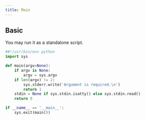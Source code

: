 ```yaml
---
title: Main
---
```


## Basic

You may run it as a standalone script.

```python
##!/usr/bin/env python
import sys

def main(argv=None):
    if argv is None:
        argv = sys.argv
    if len(argv) != 2:
        sys.stderr.write('Argument is required.\n')
        return 1
    stdin = None if sys.stdin.isatty() else sys.stdin.read()
    return 0

if __name__ == '__main__':
    sys.exit(main())
```
